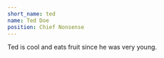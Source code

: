 ```yaml
---
short_name: ted
name: Ted Doe
position: Chief Nonsense
---
```

Ted is cool and eats fruit since he was very young.
